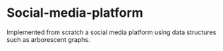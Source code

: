 # Social-media-platform
Implemented from scratch a social media platform using data structures such as arborescent graphs.
